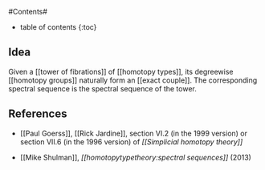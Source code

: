 
#Contents#
* table of contents
{:toc}

## Idea

Given a [[tower of fibrations]] of [[homotopy types]], its degreewise [[homotopy groups]] naturally form an [[exact couple]]. The corresponding spectral sequence is the spectral sequence of the tower.

## References

* [[Paul Goerss]], [[Rick Jardine]], section VI.2 (in the 1999 version) or section VII.6 (in the 1996 version) of _[[Simplicial homotopy theory]]_

* [[Mike Shulman]], _[[homotopytypetheory:spectral sequences]]_ (2013)

